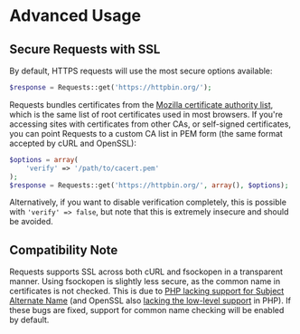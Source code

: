 Advanced Usage
==============

Secure Requests with SSL
------------------------
By default, HTTPS requests will use the most secure options available:

```php
$response = Requests::get('https://httpbin.org/');
```

Requests bundles certificates from the [Mozilla certificate authority list][],
which is the same list of root certificates used in most browsers. If you're
accessing sites with certificates from other CAs, or self-signed certificates,
you can point Requests to a custom CA list in PEM form (the same format
accepted by cURL and OpenSSL):

```php
$options = array(
	'verify' => '/path/to/cacert.pem'
);
$response = Requests::get('https://httpbin.org/', array(), $options);
```

Alternatively, if you want to disable verification completely, this is possible
with `'verify' => false`, but note that this is extremely insecure and should be
avoided.

## Compatibility Note
Requests supports SSL across both cURL and fsockopen in a transparent manner.
Using fsockopen is slightly less secure, as the common name in certificates is
not checked. This is due to
[PHP lacking support for Subject Alternate Name][php-bug-47030]
(and OpenSSL also [lacking the low-level support][php-bug-55820] in PHP). If
these bugs are fixed, support for common name checking will be enabled by
default.

[Mozilla certificate authority list]: http://www.mozilla.org/projects/security/certs/
[php-bug-47030]: https://bugs.php.net/bug.php?id=47030
[php-bug-55820]:https://bugs.php.net/bug.php?id=55820